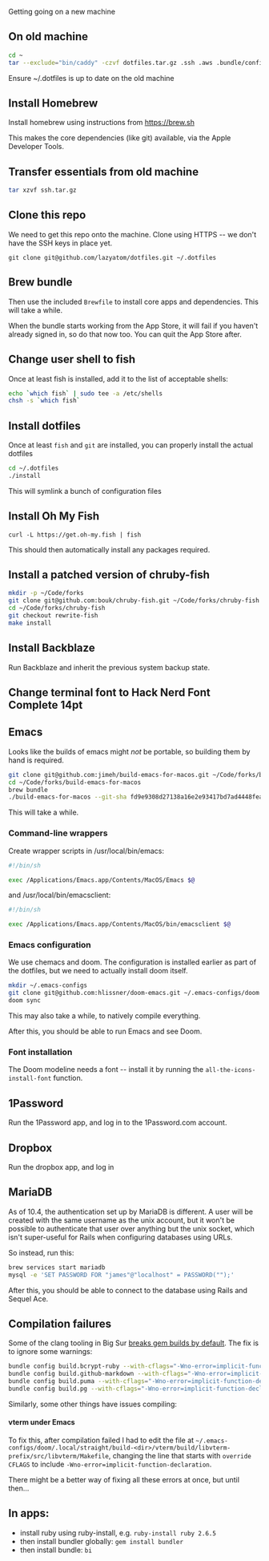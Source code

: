 Getting going on a new machine

## On old machine

``` sh
cd ~
tar --exclude="bin/caddy" -czvf dotfiles.tar.gz .ssh .aws .bundle/config .chef .config/gh .editorconfig .gem/credentials .gitconfig.private .homebrew-token .gnupg .irb_history .netrc .npmrc .s3cfg .sem.yaml .ssb/secret .ssb/gossip.json .zhistory bin org lazyatom.ovpn
```

Ensure ~/.dotfiles is up to date on the old machine

## Install Homebrew

Install homebrew using instructions from https://brew.sh

This makes the core dependencies (like git) available, via the Apple Developer Tools.

## Transfer essentials from old machine

``` sh
tar xzvf ssh.tar.gz 
```

## Clone this repo

We need to get this repo onto the machine. Clone using HTTPS -- we don't have the SSH keys in place yet.

`git clone git@github.com/lazyatom/dotfiles.git ~/.dotfiles`

## Brew bundle

Then use the included `Brewfile` to install core apps and dependencies. This will take a while.

When the bundle starts working from the App Store, it will fail if you haven't already signed in, so do that now too. You can quit the App Store after.

## Change user shell to fish

Once at least fish is installed, add it to the list of acceptable shells:

``` sh
echo `which fish` | sudo tee -a /etc/shells
chsh -s `which fish`
```

## Install dotfiles

Once at least `fish` and `git` are installed, you can properly install the actual dotfiles

``` sh
cd ~/.dotfiles
./install
```

This will symlink a bunch of configuration files

## Install Oh My Fish

`curl -L https://get.oh-my.fish | fish`

This should then automatically install any packages required.

## Install a patched version of chruby-fish

``` sh
mkdir -p ~/Code/forks
git clone git@github.com:bouk/chruby-fish.git ~/Code/forks/chruby-fish
cd ~/Code/forks/chruby-fish
git checkout rewrite-fish
make install
```

## Install Backblaze

Run Backblaze and inherit the previous system backup state.

## Change terminal font to Hack Nerd Font Complete 14pt

## Emacs

Looks like the builds of emacs might _not_ be portable, so building them by hand is required.

``` sh
git clone git@github.com:jimeh/build-emacs-for-macos.git ~/Code/forks/build-emacs-for-macos
cd ~/Code/forks/build-emacs-for-macos
brew bundle
./build-emacs-for-macos --git-sha fd9e9308d27138a16e2e93417bd7ad4448fea40a feature/native-comp
```

This will take a while.

### Command-line wrappers

Create wrapper scripts in /usr/local/bin/emacs:

```sh
#!/bin/sh

exec /Applications/Emacs.app/Contents/MacOS/Emacs $@
```

and /usr/local/bin/emacsclient:

``` sh
#!/bin/sh

exec /Applications/Emacs.app/Contents/MacOS/bin/emacsclient $@
```

### Emacs configuration

We use chemacs and doom. The configuration is installed earlier as part of the dotfiles, but we need to actually install doom itself.

``` sh
mkdir ~/.emacs-configs
git clone git@github.com:hlissner/doom-emacs.git ~/.emacs-configs/doom
doom sync
```

This may also take a while, to natively compile everything.

After this, you should be able to run Emacs and see Doom.

### Font installation

The Doom modeline needs a font -- install it by running the `all-the-icons-install-font` function.

## 1Password

Run the 1Password app, and log in to the 1Password.com account.

## Dropbox

Run the dropbox app, and log in

## MariaDB

As of 10.4, the authentication set up by MariaDB is different. A user will be created with the same username as the unix account, but it won't be possible to authenticate that user over anything but the unix socket, which isn't super-useful for Rails when configuring databases using URLs.

So instead, run this:

``` sh
brew services start mariadb
mysql -e 'SET PASSWORD FOR "james"@"localhost" = PASSWORD("");'
```

After this, you should be able to connect to the database using Rails and Sequel Ace.

## Compilation failures

Some of the clang tooling in Big Sur [breaks gem builds by default](https://github.com/puma/puma/issues/2304#issuecomment-664448309). The fix is to ignore some warnings:

``` sh
bundle config build.bcrypt-ruby --with-cflags="-Wno-error=implicit-function-declaration"
bundle config build.github-markdown --with-cflags="-Wno-error=implicit-function-declaration"
bundle config build.puma --with-cflags="-Wno-error=implicit-function-declaration"
bundle config build.pg --with-cflags="-Wno-error=implicit-function-declaration"
```

Similarly, some other things have issues compiling:

#### vterm under Emacs

To fix this, after compilation failed I had to edit the file at `~/.emacs-configs/doom/.local/straight/build-<dir>/vterm/build/libvterm-prefix/src/libvterm/Makefile`, changing the line that starts with `override CFLAGS` to include `-Wno-error=implicit-function-declaration`. 

There might be a better way of fixing all these errors at once, but until then...

## In apps:

* install ruby using ruby-install, e.g. `ruby-install ruby 2.6.5`
* then install bundler globally: `gem install bundler`
* then install bundle: `bi`

